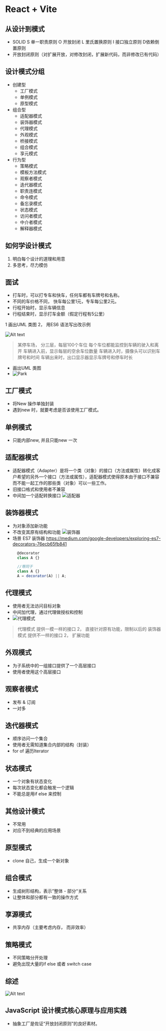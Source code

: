 # React + Vite

## 从设计到模式
  - SOLID  S 单一职责原则 O 开放封闭 L 里氏置换原则 I 接口独立原则 D依赖倒置原则
  - 开放封闭原则（对扩展开放，对修改封闭，扩展新代码，而非修改已有代码）
## 设计模式分组 
  - 创建型 
    - 工厂模式
    - 单例模式
    - 原型模式
  - 组合型
    - 适配器模式
    - 装饰器模式
    - 代理模式
    - 外观模式
    - 桥接模式
    - 组合模式
    - 享元模式
  - 行为型
    - 策略模式
    - 模板方法模式
    - 观察者模式
    - 迭代器模式
    - 职责连模式
    - 命令模式
    - 备忘录模式
    - 状态模式
    - 访问者模式
    - 中介者模式
    - 解释器模式
## 如何学设计模式
1. 明白每个设计的道理和用意
2. 多思考，尽力模仿
   

## 面试
- 打车时，可以打专车和快车，任何车都有车牌号和名称。
- 不同的车价格不同， 快车每公里1元，专车每公里2元。
- 行程开始时，显示车辆信息
- 行程结束时，显示打车金额（假定行程有5公里）

1 画出UML 类图
2， 用ES6 语法写出改示例

![Alt text](image.png)

> 某停车场， 分三层，每层100个车位
> 每个车位都能监控到车辆的驶入和离开
> 车辆进入前，显示每层的空余车位数量
> 车辆进入时，摄像头可以识别车牌号和时间
> 车辆出来时，出口显示器显示车牌号和停车时长
- 画出UML 类图
- ![Park](image-1.png)


## 工厂模式
- 将New 操作单独封装
- 遇到new 时，就要考虑是否该使用工厂模式。
## 单例模式
- 只能内部new, 并且只能new 一次
## 适配器模式 
- 适配器模式（Adapter）是将一个类（对象）的接口（方法或属性）转化成客户希望的另外一个接口（方法或属性），适配器模式使得原本由于接口不兼容而不能一起工作的那些类（对象）可以一些工作。
- 旧接口格式和使用者不兼容
- 中间加一个适配转换接口
![适配器](image-2.png)

## 装饰器模式
- 为对象添加新功能
- 不改变其原有结构和功能 
![装饰器](image-3.png)
- 场景 ES7 装饰器  https://medium.com/google-developers/exploring-es7-decorators-76ecb65fb841
  ```js
    @decorator
    class A {}

    //等同于
    class A {}
    A = decorator(A) || A;

  ```
## 代理模式
- 使用者无法访问目标对象
- 中间加代理，通过代理做授权和控制
- ![代理模式](image-4.png)

> 代理模式 提供一模一样的接口  2， 直接针对原有功能，限制以后的
> 装饰器模式 提供不一样的接口  2， 扩展功能
>

## 外观模式
- 为子系统中的一组接口提供了一个高层接口
- 使用者使用这个高层接口

## 观察者模式
- 发布 & 订阅
- 一对多
## 迭代器模式
- 顺序访问一个集合
- 使用者无需知道集合内部的结构（封装）
- for of 遍历Iterator

## 状态模式
- 一个对象有状态变化
- 每次状态变化都会触发一个逻辑
- 不能总是用if else 来控制

## 其他设计模式
- 不常用
- 对应不到经典的应用场景

## 原型模式
- clone 自己，生成一个新对象

## 组合模式
- 生成树形结构，表示”整体 - 部分“关系
- 让整体和部分都有一致的操作方式

## 享源模式
- 共享内存（主要考虑内存， 而非效率）


## 策略模式
- 不同策略分开处理
- 避免出现大量的if else 或者 switch case


## 综述
![Alt text](image-5.png)


## JavaScript 设计模式核心原理与应用实践
  - 抽象工厂是佐证“开放封闭原则”的良好素材。